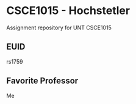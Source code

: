 # CSCE1015 - Hochstetler
Assignment repository for UNT CSCE1015
## EUID
rs1759
## Favorite Professor
Me
